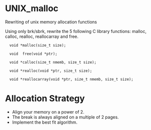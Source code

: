# UNIX_malloc
Rewriting of unix memory allocation functions

Using only brk/sbrk, rewrite the 5 following C library functions: malloc, calloc, realloc, reallocarray and free.

```
  void *malloc(size_t size);
  
  void  free(void *ptr);
  
  void *calloc(size_t nmemb, size_t size);
  
  void *realloc(void *ptr, size_t size);
  
  void *reallocarray(void *ptr, size_t nmemb, size_t size);
 ```
 
 # Allocation Strategy
 
 - Align your memory on a power of 2.
 - The break is always aligned on a multiple of 2 pages.
 - Implement the best fit algorithm.

